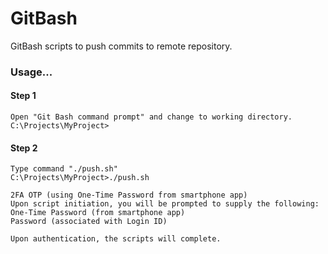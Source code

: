 # GitBash

GitBash scripts to push commits to remote repository.

### Usage...

#### Step 1
```
Open "Git Bash command prompt" and change to working directory.
C:\Projects\MyProject>
```

#### Step 2
```
Type command "./push.sh"
C:\Projects\MyProject>./push.sh

2FA OTP (using One-Time Password from smartphone app)
Upon script initiation, you will be prompted to supply the following:
One-Time Password (from smartphone app)
Password (associated with Login ID)

Upon authentication, the scripts will complete.
```

